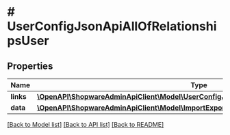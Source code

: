 # # UserConfigJsonApiAllOfRelationshipsUser

## Properties

Name | Type | Description | Notes
------------ | ------------- | ------------- | -------------
**links** | [**\OpenAPI\ShopwareAdminApiClient\Model\UserConfigJsonApiAllOfRelationshipsUserLinks**](UserConfigJsonApiAllOfRelationshipsUserLinks.md) |  | [optional]
**data** | [**\OpenAPI\ShopwareAdminApiClient\Model\ImportExportLogJsonApiAllOfRelationshipsUserData**](ImportExportLogJsonApiAllOfRelationshipsUserData.md) |  | [optional]

[[Back to Model list]](../../README.md#models) [[Back to API list]](../../README.md#endpoints) [[Back to README]](../../README.md)
